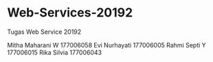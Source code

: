 # Web-Services-20192
Tugas Web Service 20192

Mitha Maharani W 177006058 
Evi Nurhayati 177006005 
Rahmi Septi Y 177006015
 Rika Silvia 177006043
